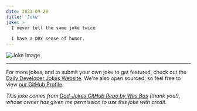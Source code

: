 ```yaml
---
date: 2021-09-29
title: 'Joke'
joke: >
  I never tell the same joke twice
  
  I have a DRY sense of humor.
---
```



![Joke Image](https://private.xtrp.io/projects/DailyDeveloperJokes/public_image_server/images/5e1258c78158d.png)

---

For more jokes, and to submit your own joke to get featured, check out the [Daily Developer Jokes Website](https://dailydeveloperjokes.github.io/). We're also open sourced, so feel free to view [our GitHub Profile](https://github.com/dailydeveloperjokes).


_This joke comes from [Dad-Jokes GitHub Repo by Wes Bos](https://github.com/wesbos/dad-jokes) (thank you!), whose owner has given me permission to use this joke with credit._

<!--
Joke text:
I never tell the same joke twice

I have a DRY sense of humor.
 -->


